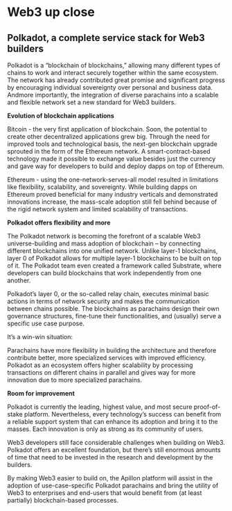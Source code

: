 # Web3 up close

## Polkadot, a complete service stack for Web3 builders

Polkadot is a “blockchain of blockchains,” allowing many different types of chains to work and interact securely together within the same ecosystem. The network has already contributed great promise and significant progress by encouraging individual sovereignty over personal and business data. Andmore importantly, the integration of diverse parachains into a scalable and flexible network set a new standard for Web3 builders.

**Evolution of blockchain applications**

Bitcoin - the very first application of blockchain. Soon, the potential to create other decentralized applications grew big. Through the need for improved tools and technological basis, the next-gen blockchain upgrade sprouted in the form of the Ethereum network. A smart-contract-based technology made it possible to exchange value besides just the currency and gave way for developers to build and deploy dapps on top of Ethereum.

Ethereum - using the one-network-serves-all model resulted in limitations like flexibility, scalability, and sovereignty. While building dapps on Ethereum proved beneficial for many industry verticals and demonstrated innovations increase, the mass-scale adoption still fell behind because of the rigid network system and limited scalability of transactions.

**Polkadot offers flexibility and more**

The Polkadot network is becoming the forefront of a scalable Web3 universe-building and mass adoption of blockchain – by connecting different blockchains into one unified network. Unlike layer-1 blockchains, layer 0 of Polkadot allows for multiple layer-1 blockchains to be built on top of it. The Polkadot team even created a framework called Substrate, where developers can build blockchains that work independently from one another.

Polkadot’s layer 0, or the so-called relay chain, executes minimal basic actions in terms of network security and makes the communication between chains possible. The blockchains as parachains design their own governance structures, fine-tune their functionalities, and (usually) serve a specific use case purpose.

It’s a win-win situation:

Parachains have more flexibility in building the architecture and therefore contribute better, more specialized services with improved efficiency.
Polkadot as an ecosystem offers higher scalability by processing transactions on different chains in parallel and gives way for more innovation due to more specialized parachains.

**Room for improvement**

Polkadot is currently the leading, highest value, and most secure proof-of-stake platform. Nevertheless, every technology’s success can benefit from a reliable support system that can enhance its adoption and bring it to the masses. Each innovation is only as strong as its community of users.

Web3 developers still face considerable challenges when building on Web3. Polkadot offers an excellent foundation, but there’s still enormous amounts of time that need to be invested in the research and development by the builders.

By making Web3 easier to build on, the Apillon platform will assist in the adoption of use-case-specific Polkadot parachains and bring the utility of Web3 to enterprises and end-users that would benefit from (at least partially) blockchain-based processes.
